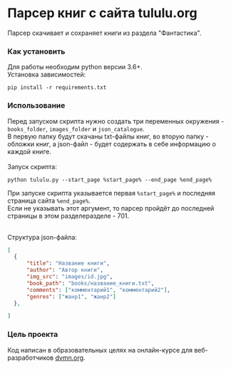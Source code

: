 # Парсер книг с сайта tululu.org

Парсер скачивает и сохраняет книги из раздела "Фантастика".

### Как установить

Для работы необходим python версии 3.6+. <br>
Установка зависимостей:
```
pip install -r requirements.txt
```

### Использование
Перед запуском скрипта нужно создать три переменных окружения - ```books_folder```, ```images_folder``` и ```json_catalogue```.<br>
В первую папку будут скачаны txt-файлы книг, во вторую папку - обложки книг, а json-файл - будет содержать в себе информацию о каждой книге.<br>
<br>
Запуск скрипта:
```
python tululu.py --start_page %start_page% --end_page %end_page%
```
При запуске скрипта указывается первая ```%start_page%``` и последняя страница сайта ```%end_page%```.<br>
Если не указывать этот аргумент, то парсер пройдёт до последней страницы в этом разделеразделе - 701.<br>
<br>

Структура json-файла:
```json
[
  {
      "title": "Название книги",
      "author": "Автор книги",
      "img_src": "images/id.jpg",
      "book_path": "books/название_книги.txt",
      "comments": ["комментарий1", "комментарий2"],
      "genres": ["жанр1", "жанр2"]
  }, 

]
```

### Цель проекта

Код написан в образовательных целях на онлайн-курсе для веб-разработчиков [dvmn.org](https://dvmn.org/).
